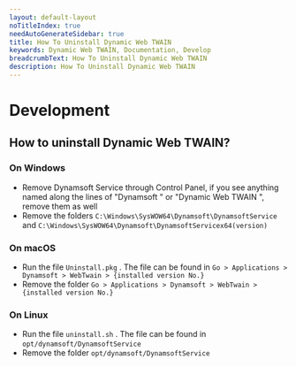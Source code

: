 ```yaml
---
layout: default-layout
noTitleIndex: true
needAutoGenerateSidebar: true
title: How To Uninstall Dynamic Web TWAIN
keywords: Dynamic Web TWAIN, Documentation, Develop
breadcrumbText: How To Uninstall Dynamic Web TWAIN
description: How To Uninstall Dynamic Web TWAIN
---
```


# Development

## How to uninstall Dynamic Web TWAIN? 

### On Windows

* Remove Dynamsoft Service through Control Panel, if you see anything named along the lines of "Dynamsoft " or "Dynamic Web TWAIN ", remove them as well
* Remove the folders `C:\Windows\SysWOW64\Dynamsoft\DynamsoftService` and `C:\Windows\SysWOW64\Dynamsoft\DynamsoftServicex64(version)`

### On macOS

* Run the file `Uninstall.pkg` . The file can be found in `Go > Applications > Dynamsoft > WebTwain > {installed version No.}`
* Remove the folder `Go > Applications > Dynamsoft > WebTwain > {installed version No.}`

### On Linux

* Run the file `uninstall.sh` . The file can be found in `opt/dynamsoft/DynamsoftService`
* Remove the folder `opt/dynamsoft/DynamsoftService`
